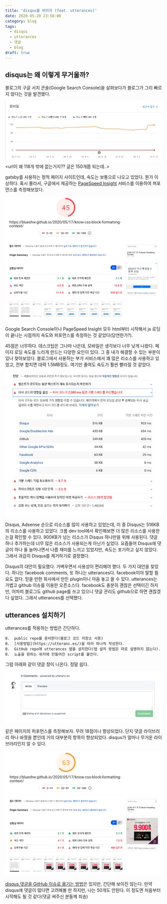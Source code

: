```yaml
---
title: 'disqus를 버리자 (feat. utterances)'
date: 2020-05-20 23:58:00
category: blog
tags:
  - disqus
  - utterances
  - 댓글
  - blog
draft: true
---
```


## disqus는 왜 이렇게 무거울까?

블로그의 구글 서치 콘솔(Google Search Console)을 살펴보다가 블로그가 그리 빠르지 않다는 것을 발견했다. 

![speed is not satisfied](./0.png)
<url이 왜 118개 밖에 없는거지?? 글은 150개쯤 되는데..>

gatsby를 사용하는 정적 페이지 사이트인데, 속도는 보통으로 나오고 있었다. 뭔가 이상하다. 혹시 몰라서, 구글에서 제공하는 [PageSpeed Insight](https://developers.google.com/speed/pagespeed/insights/) 서비스를 이용하여 퍼포먼스를 측정해보았다. 

![performance with disqus](./1.png)

Google Search Console이나 PageSpeed Insight 모두 html부터 시작해서 js 로딩이 끝나는 시점까지 속도와 퍼포먼스를 측정하는 것 같았다(당연한가?).

45점은 너무하다. 데스크탑은 그나마 나은데, 모바일은 생각보다 너무 낮게 나왔다. 페이지 로딩 속도를 느리게 만드는 다양한 요인이 있다. 그 중 내가 해결할 수 있는 부분이 있나 찾아보았다. 블로그에서 사용하는 부가 서비스에서 꽤 많은 리소스를 사용하고 있었고, 전부 합치면 대략 1.5MB정도. 여기만 줄여도 속도가 훨씬 빨라질 것 같았다.

![performance with disqus detail](./2.png)

Disqus, Adsense 순으로 리소스를 많이 사용하고 있었는데, 이 중 Disqus는 516KB의 리소스를 사용하고 있었다. 크롬 dev tool에서 확인해보면 더 많은 리소스를 사용한는걸 확인할 수 있다. 900KB가 넘는 리소스가 Disqus 하나만을 위해 사용된다. 댓글 하나 추가하는데 너무 많은 리소스가 사용되는게 아닌가 싶었다. 요즘들어 Disqus에 댓글이 하나 둘 늘어나면서 나름 재미를 느끼고 있었지만, 속도는 포기하고 싶지 않았다. 그래서 과감히 Disqus를 제거하기로 결정했다. 

Disqus의 대안이 필요했다. 가벼우면서 사용성이 편리해야 했다. 두 가지 대안을 찾았다. 하나는 facebook comments, 또 하나는 utterances다. facebook이야 말할 필요도 없다. 믿을 만한 회사에서 만든 plugin이니 마음 놓고 쓸 수 있다. utterances는 가볍고 github 이슈를 이용한 오픈소스다. facebook도 충분히 괜찮은 선택이긴 하지만, 어차피 블로그도 github page를 쓰고 있으니 댓글 관리도 github으로 하면 괜찮겠다 싶었다. 그래서 utterances를 선택했다. 

## utterances 설치하기

utterances를 적용하는 방법은 간단하다.

	0.	public repo를 준비한다(블로그 코드 저장소 사용)
	0.	[사용방법](https://utteranc.es/)을 따라 하나씩 작성한다.
	0.	GitHub repo에 utterances 앱을 설치한다(앱 설치 방법은 따로 설명하지 않는다).
	0.	노출을 원하는 위치에 만들어진 script를 붙인다.

그럼 아래와 같이 댓글 창이 나온다. 정말 쉽다.

![utterances comments window](./3.png)

같은 페이지의 퍼포먼스를 측정해보자. 무려 18점이나 향상되었다. 단지 댓글 라이브러리 하나 바꿨을 뿐인데 거의 대부분의 항목이 향상되었다. disqus가 얼마나 무거운 라이브러리인지 알 수 있다. 

![utterances comments window](./4.png)

[disqus 댓글을 GitHub 이슈로 옮기는 방법](https://lazywinadmin.com/2019/04/moving_blog_comments.html)은 있지만, 간단해 보이진 않는다. 만약 disqus에 댓글이 많다면 고려해볼 만 하지만, 나는 50개도 안된다.  이 정도면 처음부터 시작해도 될 것 같다(댓글 써주신 분들께 죄송)


